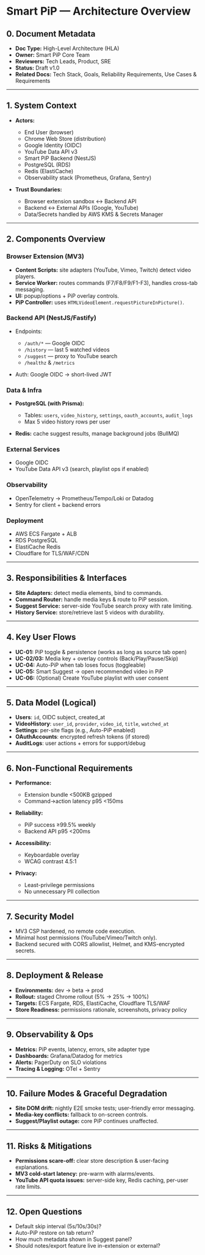 # Smart PiP — Architecture Overview

## 0. Document Metadata

* **Doc Type:** High-Level Architecture (HLA)
* **Owner:** Smart PiP Core Team
* **Reviewers:** Tech Leads, Product, SRE
* **Status:** Draft v1.0
* **Related Docs:** Tech Stack, Goals, Reliability Requirements, Use Cases & Requirements

---

## 1. System Context

* **Actors:**

  * End User (browser)
  * Chrome Web Store (distribution)
  * Google Identity (OIDC)
  * YouTube Data API v3
  * Smart PiP Backend (NestJS)
  * PostgreSQL (RDS)
  * Redis (ElastiCache)
  * Observability stack (Prometheus, Grafana, Sentry)

* **Trust Boundaries:**

  * Browser extension sandbox ↔ Backend API
  * Backend ↔ External APIs (Google, YouTube)
  * Data/Secrets handled by AWS KMS & Secrets Manager

---

## 2. Components Overview

### Browser Extension (MV3)

* **Content Scripts:** site adapters (YouTube, Vimeo, Twitch) detect video players.
* **Service Worker:** routes commands (F7/F8/F9/F1-F3), handles cross-tab messaging.
* **UI:** popup/options + PiP overlay controls.
* **PiP Controller:** uses `HTMLVideoElement.requestPictureInPicture()`.

### Backend API (NestJS/Fastify)

* Endpoints:

  * `/auth/*` — Google OIDC
  * `/history` — last 5 watched videos
  * `/suggest` — proxy to YouTube search
  * `/healthz` & `/metrics`
* Auth: Google OIDC → short-lived JWT

### Data & Infra

* **PostgreSQL (with Prisma):**

  * Tables: `users`, `video_history`, `settings`, `oauth_accounts`, `audit_logs`
  * Max 5 video history rows per user
* **Redis:** cache suggest results, manage background jobs (BullMQ)

### External Services

* Google OIDC
* YouTube Data API v3 (search, playlist ops if enabled)

### Observability

* OpenTelemetry → Prometheus/Tempo/Loki or Datadog
* Sentry for client + backend errors

### Deployment

* AWS ECS Fargate + ALB
* RDS PostgreSQL
* ElastiCache Redis
* Cloudflare for TLS/WAF/CDN

---

## 3. Responsibilities & Interfaces

* **Site Adapters:** detect media elements, bind to commands.
* **Command Router:** handle media keys & route to PiP session.
* **Suggest Service:** server-side YouTube search proxy with rate limiting.
* **History Service:** store/retrieve last 5 videos with durability.

---

## 4. Key User Flows

* **UC-01:** PiP toggle & persistence (works as long as source tab open)
* **UC-02/03:** Media key + overlay controls (Back/Play/Pause/Skip)
* **UC-04:** Auto-PiP when tab loses focus (toggleable)
* **UC-05:** Smart Suggest → open recommended video in PiP
* **UC-06:** (Optional) Create YouTube playlist with user consent

---

## 5. Data Model (Logical)

* **Users**: `id`, OIDC subject, created\_at
* **VideoHistory**: `user_id`, `provider`, `video_id`, `title`, `watched_at`
* **Settings**: per-site flags (e.g., Auto-PiP enabled)
* **OAuthAccounts**: encrypted refresh tokens (if stored)
* **AuditLogs**: user actions + errors for support/debug

---

## 6. Non-Functional Requirements

* **Performance:**

  * Extension bundle <500KB gzipped
  * Command→action latency p95 <150ms
* **Reliability:**

  * PiP success ≥99.5% weekly
  * Backend API p95 <200ms
* **Accessibility:**

  * Keyboardable overlay
  * WCAG contrast 4.5:1
* **Privacy:**

  * Least-privilege permissions
  * No unnecessary PII collection

---

## 7. Security Model

* MV3 CSP hardened, no remote code execution.
* Minimal host permissions (YouTube/Vimeo/Twitch only).
* Backend secured with CORS allowlist, Helmet, and KMS-encrypted secrets.

---

## 8. Deployment & Release

* **Environments:** dev → beta → prod
* **Rollout:** staged Chrome rollout (5% → 25% → 100%)
* **Targets:** ECS Fargate, RDS, ElastiCache, Cloudflare TLS/WAF
* **Store Readiness:** permissions rationale, screenshots, privacy policy

---

## 9. Observability & Ops

* **Metrics:** PiP events, latency, errors, site adapter type
* **Dashboards:** Grafana/Datadog for metrics
* **Alerts:** PagerDuty on SLO violations
* **Tracing & Logging:** OTel + Sentry

---

## 10. Failure Modes & Graceful Degradation

* **Site DOM drift:** nightly E2E smoke tests; user-friendly error messaging.
* **Media-key conflicts:** fallback to on-screen controls.
* **Suggest/Playlist outage:** core PiP continues unaffected.

---

## 11. Risks & Mitigations

* **Permissions scare-off:** clear store description & user-facing explanations.
* **MV3 cold-start latency:** pre-warm with alarms/events.
* **YouTube API quota issues:** server-side key, Redis caching, per-user rate limits.

---

## 12. Open Questions

* Default skip interval (5s/10s/30s)?
* Auto-PiP restore on tab return?
* How much metadata shown in Suggest panel?
* Should notes/export feature live in-extension or external?
